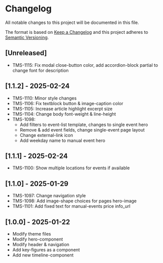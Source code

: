 # Changelog

All notable changes to this project will be documented in this file.

The format is based on [Keep a Changelog](http://keepachangelog.com/en/1.0.0/)
and this project adheres to [Semantic Versioning](http://semver.org/spec/v2.0.0.html).

## [Unreleased]

- TMS-1115: Fix modal close-button color, add accordion-block partial to change font for description

## [1.1.2] - 2025-02-24

- TMS-1110: Minor style changes
- TMS-1106: Fix textblock button & image-caption color
- TMS-1105: Increase article highlight excerpt size
- TMS-1104: Change body font-weight & line-height
- TMS-1098:
    - Add filters to event-list template, changes to single event hero
    - Remove & add event fields, change single-event page layout
    - Change external-link icon
    - Add weekday name to manual event hero

## [1.1.1] - 2025-02-24

- TMS-1100: Show multiple locations for events if available

## [1.1.0] - 2025-01-29

- TMS-1097: Change navigation style
- TMS-1098: Add image-shape choices for pages hero-image
- TMS-1101: Add fixed text for manual-events price info_url

## [1.0.0] - 2025-01-22

- Modify theme files
- Modify hero-component
- Modify header & navigation
- Add key-figures as a component
- Add new timeline-component


